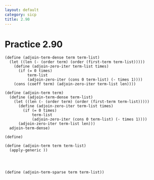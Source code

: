 ```yaml
---
layout: default
category: sicp
title: 2.90
---
```


# Practice 2.90

    (define (adjoin-term-dense term term-list)
      (let ((len (- (order term) (order (first-term term-list)))))
        (define (adjoin-zero-iter term-list times)
          (if (= 0 times)
              term-list
              (adjoin-zero-iter (cons 0 term-list) (- times 1))))
        (cons (coeff term) (adjoin-zero-iter term-list len))))

    (define (adjoin-term term)
      (define (adjoin-term-dense term-list)
        (let ((len (- (order term) (order (first-term term-list)))))
          (define (adjoin-zero-iter term-list times)
            (if (= 0 times)
                term-list
                (adjoin-zero-iter (cons 0 term-list) (- times 1))))
          (adjoin-zero-iter term-list len)))
      adjoin-term-dense)

    (define)

    (define (adjoin-term term term-list)
      (apply-generic ))




    (define (adjoin-term-sparse term term-list))